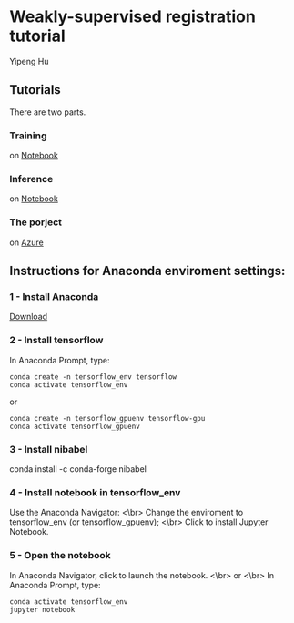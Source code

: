 # Weakly-supervised registration tutorial

Yipeng Hu

## Tutorials
There are two parts.
### Training 
on [Notebook][notebook_training]
### Inference 
on [Notebook][notebook_inference]
### The porject 
on [Azure][azure]

[azure]: https://notebooks.azure.com/yipeng-hu/projects/learn2reg-tutorials-weakly

[notebook_training]: ./tutorial_training.ipynb
[notebook_inference]: ./tutorial_inference.ipynb


## Instructions for Anaconda enviroment settings:
### 1 - Install Anaconda
[Download][anaconda_install]

[anaconda_install]:https://www.anaconda.com/distribution/

### 2 - Install tensorflow
In Anaconda Prompt, type:
```
conda create -n tensorflow_env tensorflow
conda activate tensorflow_env
```
or 
```
conda create -n tensorflow_gpuenv tensorflow-gpu
conda activate tensorflow_gpuenv
```

### 3 - Install nibabel
conda install -c conda-forge nibabel


### 4 - Install notebook in tensorflow_env
Use the Anaconda Navigator: <\br>
Change the enviroment to tensorflow_env (or tensorflow_gpuenv); <\br>
Click to install Jupyter Notebook.


### 5 - Open the notebook
In Anaconda Navigator, click to launch the notebook. <\br>
or <\br>
In Anaconda Prompt, type:
```
conda activate tensorflow_env
jupyter notebook
```